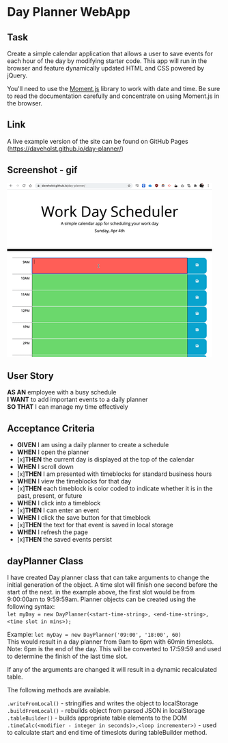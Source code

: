 # Day Planner WebApp

## Task

Create a simple calendar application that allows a user to save events for each hour of the day by modifying starter code. This app will run in the browser and feature dynamically updated HTML and CSS powered by jQuery.

You'll need to use the [Moment.js](https://momentjs.com/) library to work with date and time. Be sure to read the documentation carefully and concentrate on using Moment.js in the browser.

## Link

A live example version of the site can be found on GitHub Pages (https://daveholst.github.io/day-planner/)

## Screenshot - gif

![animated gif showing day-planner working](./assets/day-planner.gif)

## User Story

**AS AN** employee with a busy schedule\
**I WANT** to add important events to a daily planner\
**SO THAT** I can manage my time effectively

## Acceptance Criteria

- **GIVEN** I am using a daily planner to create a schedule
- **WHEN** I open the planner
- [x]**THEN** the current day is displayed at the top of the calendar
- **WHEN** I scroll down
- [x]**THEN** I am presented with timeblocks for standard business hours
- **WHEN** I view the timeblocks for that day
- [x]**THEN** each timeblock is color coded to indicate whether it is in the past, present, or future
- **WHEN** I click into a timeblock
- [x]**THEN** I can enter an event
- **WHEN** I click the save button for that timeblock
- [x]**THEN** the text for that event is saved in local storage
- **WHEN** I refresh the page
- [x]**THEN** the saved events persist

## dayPlanner Class

I have created Day planner class that can take arguments to change the initial generation of the object. A time slot will finish one second before the start of the next. in the example above, the first slot would be from 9:00:00am to 9:59:59am. Planner objects can be created using the following syntax:\
`let myDay = new DayPlanner(<start-time-string>, <end-time-string>, <time slot in mins>);`

Example:
`let myDay = new DayPlanner('09:00', '18:00', 60)`\
This would result in a day planner from 9am to 6pm with 60min timeslots.\
Note: 6pm is the end of the day. This will be converted to 17:59:59 and used to determine the finish of the last time slot.

If any of the arguments are changed it will result in a dynamic recalculated table.

The following methods are available.

`.writeFromLocal()` - stringifies and writes the object to localStorage\
`.buildFromLocal()` - rebuilds object from parsed JSON in localStorage\
`.tableBuilder()` - builds appropriate table elements to the DOM\
`.timeCalc(<modifier - integer in seconds)>,<loop incrementer>)` - used to calculate start and end time of timeslots during tableBuilder method.
